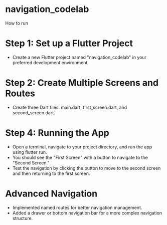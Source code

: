 # navigation_codelab

How to run
# Step 1: Set up a Flutter Project
- Create a new Flutter project named "navigation_codelab" in your preferred development environment.
# Step 2: Create Multiple Screens and Routes
- Create three Dart files: main.dart, first_screen.dart, and second_screen.dart.
# Step 4: Running the App
- Open a terminal, navigate to your project directory, and run the app using flutter run.
- You should see the "First Screen" with a button to navigate to the "Second Screen."
- Test the navigation by clicking the button to move to the second screen and then returning to the first screen.

# Advanced Navigation
- Implemented named routes for better navigation management.
- Added a drawer or bottom navigation bar for a more complex navigation structure.
